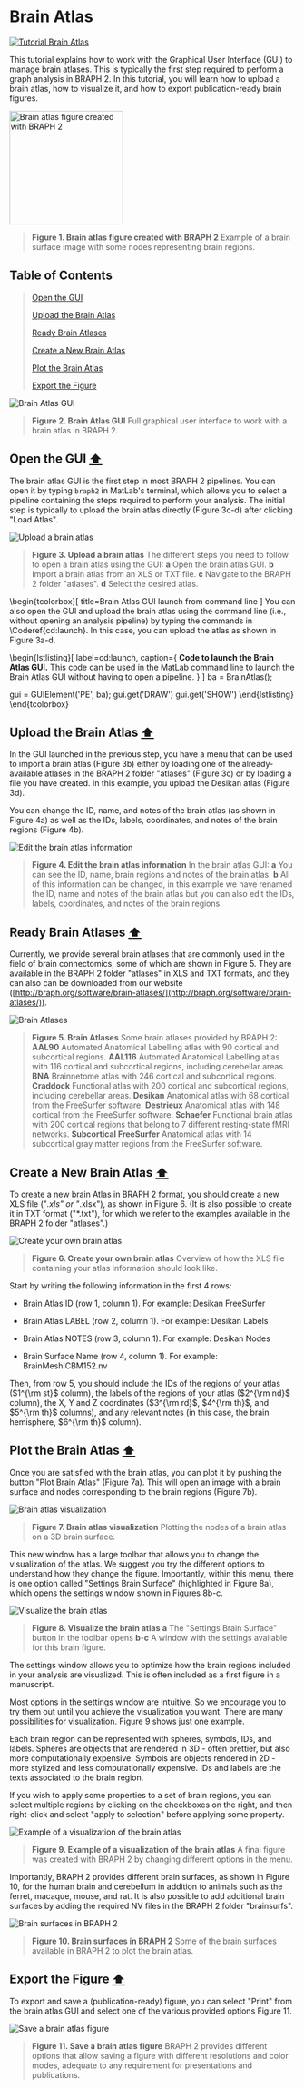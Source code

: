 # Brain Atlas

[![Tutorial Brain Atlas](https://img.shields.io/badge/PDF-Download-red?style=flat-square&logo=adobe-acrobat-reader)](tut_ba.pdf)

This tutorial explains how to work with the Graphical User Interface (GUI) to manage brain atlases.
This is typically the first step required to perform a graph analysis in BRAPH 2. 
In this tutorial, you will learn how to upload a brain atlas, how to visualize it, and how to export publication-ready brain figures.


<img src="fig01.jpg" alt="Brain atlas figure created with BRAPH 2" height="200px">

> **Figure 1. Brain atlas figure created with BRAPH 2**
> Example of a brain surface image with some nodes representing brain regions.

## Table of Contents
> [Open the GUI](#Open-the-GUI)
>
> [Upload the Brain Atlas](#Upload-the-Brain-Atlas)
>
> [Ready Brain Atlases](#Ready-Brain-Atlases)
>
> [Create a New Brain Atlas](#Create-a-New-Brain-Atlas)
>
> [Plot the Brain Atlas](#Plot-the-Brain-Atlas)
>
> [Export the Figure](#Export-the-Figure)
>

<img src="fig02.jpg" alt="Brain Atlas GUI">

> **Figure 2. Brain Atlas GUI**
> Full graphical user interface to work with a brain atlas in BRAPH 2.




## Open the GUI  [⬆](#Table-of-Contents)

The brain atlas GUI is the first step in most BRAPH 2 pipelines. You can open it by typing `braph2` in MatLab's terminal, which allows you to select a pipeline containing the steps required to perform your analysis. The initial step is typically to upload the brain atlas directly (Figure 3c-d) after clicking "Load Atlas". 

<img src="fig03.jpg" alt="Upload a brain atlas">

> **Figure 3. Upload a brain atlas**
> The different steps you need to follow to open a brain atlas using the GUI: 
> 	**a** Open the brain atlas GUI.
> 	**b** Import a brain atlas from an XLS or TXT file.
> 	**c** Navigate to the BRAPH 2 folder "atlases".
> 	**d** Select the desired atlas.



\begin{tcolorbox}[
	title=Brain Atlas GUI launch from command line
]
You can also open the GUI and upload the brain atlas using the command line (i.e., without opening an analysis pipeline) by typing the commands in \Coderef{cd:launch}. In this case, you can upload the atlas as shown in Figure 3a-d.

\begin{lstlisting}[
	label=cd:launch,
	caption={
		**Code to launch the Brain Atlas GUI.**
		This code can be used in the MatLab command line to launch the  Brain Atlas GUI without having to open a pipeline.
	}
]
ba = BrainAtlas();

gui = GUIElement('PE', ba);
gui.get('DRAW')
gui.get('SHOW')
\end{lstlisting}
\end{tcolorbox}


## Upload the Brain Atlas  [⬆](#Table-of-Contents)

In the GUI launched in the previous step, you have a menu that can be used to import a brain atlas (Figure 3b) either by loading one of the already-available atlases in the BRAPH 2 folder "atlases" (Figure 3c) or by loading a file you have created. In this example, you upload the Desikan atlas (Figure 3d).

You can change the ID, name, and notes of the brain atlas (as shown in Figure 4a) as well as the IDs, labels, coordinates, and notes of the brain regions (Figure 4b).

<img src="fig04.png" alt="Edit the brain atlas information">

> **Figure 4. Edit the brain atlas information**
> In the brain atlas GUI: 
> 	**a** You can see the ID, name, brain regions and notes of the brain atlas.
> 	**b** All of this information can be changed, in this example we have renamed the ID, name and notes of the brain atlas but you can also edit the IDs, labels, coordinates, and notes of the brain regions.



## Ready Brain Atlases  [⬆](#Table-of-Contents)



Currently, we provide several brain atlases that are commonly used in the field of brain connectomics, some of which are shown in Figure 5. 
They are available in the BRAPH 2 folder "atlases" in XLS and TXT formats, and they can also can be downloaded from our website ([http://braph.org/software/brain-atlases/](http://braph.org/software/brain-atlases/)).

<img src="fig05.jpg" alt="Brain Atlases">

> **Figure 5. Brain Atlases**
> Some brain atlases provided by BRAPH 2: 
> 	**AAL90** Automated Anatomical Labelling atlas with 90 cortical and subcortical regions.
> 	**AAL116** Automated Anatomical Labelling atlas with 116 cortical and subcortical regions, including cerebellar areas.
> 	**BNA** Brainnetome atlas with 246 cortical and subcortical regions.
> 	**Craddock** Functional atlas with 200 cortical and subcortical regions, including cerebellar areas.
> 	**Desikan** Anatomical atlas with 68 cortical from the FreeSurfer software.
> 	**Destrieux** Anatomical atlas with 148 cortical from the FreeSurfer software.
> 	**Schaefer** Functional brain atlas with 200 cortical regions that belong to 7 different resting-state fMRI networks.
> 	**Subcortical FreeSurfer** Anatomical atlas with 14 subcortical gray matter regions from the FreeSurfer software.


## Create a New Brain Atlas  [⬆](#Table-of-Contents)

To create a new brain Atlas in BRAPH 2 format, you should create a new XLS file ("*.xls" or "*.xlsx"), as shown in Figure 6. 
(It is also possible to create it in TXT format ("*.txt"), for which we refer to the examples available in the BRAPH 2 folder "atlases".)



<img src="fig06.jpg" alt="Create your own brain atlas">

> **Figure 6. Create your own brain atlas**
> Overview of how the XLS file containing your atlas information should look like.

Start by writing the following information in the first 4 rows:


- Brain Atlas ID (row 1, column 1). 
For example: Desikan FreeSurfer

- Brain Atlas LABEL (row 2, column 1). 
For example: Desikan Labels

- Brain Atlas NOTES (row 3, column 1).
For example: Desikan Nodes

- Brain Surface Name (row 4, column 1).
For example: BrainMeshICBM152.nv


Then, from row 5, you should include the IDs of the regions of your atlas ($1^{\rm st}$ column), the labels of the regions of your atlas ($2^{\rm nd}$ column), the X, Y and Z coordinates ($3^{\rm rd}$, $4^{\rm th}$, and $5^{\rm th}$ columns), and any relevant notes (in this case, the brain hemisphere, $6^{\rm th}$ column).	


## Plot the Brain Atlas  [⬆](#Table-of-Contents)

Once you are satisfied with the brain atlas, you can plot it by pushing the button "Plot Brain Atlas" (Figure 7a). 
This will open an image with a brain surface and nodes corresponding to the brain regions (Figure 7b).


<img src="fig07.jpg" alt="Brain atlas visualization">

> **Figure 7. Brain atlas visualization**
> Plotting the nodes of a brain atlas on a 3D brain surface.
	
This new window has a large toolbar that allows you to change the visualization of the atlas. We suggest you try the different options to understand how they change the figure. Importantly, within this menu, there is one option called "Settings Brain Surface" (highlighted in Figure 8a), which opens the settings window shown in Figures 8b-c.



<img src="fig08.jpg" alt="Visualize the brain atlas">

> **Figure 8. Visualize the brain atlas**
> **a** The "Settings Brain Surface" button in the toolbar opens **b**-**c** A window with the settings available for this brain figure.

The settings window allows you to optimize how the brain regions included in your analysis are visualized. This is often included as a first figure in a manuscript.

Most options in the settings window are intuitive. So we encourage you to try them out until you achieve the visualization you want. There are many possibilities for visualization. Figure 9 shows just one example.

Each brain region can be represented with spheres, symbols, IDs, and labels.
Spheres are objects that are rendered in 3D - often prettier, but also more computationally expensive.
Symbols are objects rendered in 2D - more stylized and less computationally expensive.
IDs and labels are the texts associated to the brain region.

If you wish to apply some properties to a set of brain regions, you can select multiple regions by clicking on the checkboxes on the right, and then right-click and select "apply to selection" before applying some property.

<img src="fig09.jpg" alt="Example of a visualization of the brain atlas">

> **Figure 9. Example of a visualization of the brain atlas**
> A final figure was created with BRAPH 2 by changing different options in the menu.





Importantly, BRAPH 2 provides different brain surfaces, as shown in Figure 10, for the human brain and cerebellum in addition to animals such as the ferret, macaque, mouse, and rat.
It is also possible to add additional brain surfaces by adding the required NV files in the BRAPH 2 folder "brainsurfs".

<img src="fig10.png" alt="Brain surfaces in BRAPH 2">

> **Figure 10. Brain surfaces in BRAPH 2**
> Some of the brain surfaces available in BRAPH 2 to plot the brain atlas.




## Export the Figure  [⬆](#Table-of-Contents)

To export and save a (publication-ready) figure, you can select "Print" from the brain atlas GUI and select one of the various provided options Figure 11.


	
<img src="fig11.jpg" alt="Save a brain atlas figure">

> **Figure 11. Save a brain atlas figure**
> BRAPH 2 provides different options that allow saving a figure with different resolutions and color modes, adequate to any requirement for presentations and publications.
